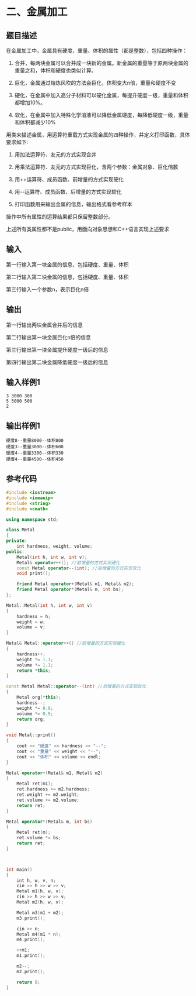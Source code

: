 # 二、金属加工

## 题目描述

在金属加工中，金属具有硬度、重量、体积的属性（都是整数），包括四种操作：

1. 合并，每两块金属可以合并成一块新的金属。新金属的重量等于原两块金属的重量之和，体积和硬度也类似计算。

2. 巨化，金属通过熔炼风吹的方法会巨化，体积变大n倍，重量和硬度不变

3. 硬化，在金属中加入高分子材料可以硬化金属，每提升硬度一级，重量和体积都增加10%。

4. 软化，在金属中加入特殊化学溶液可以降低金属硬度，每降低硬度一级，重量和体积都减少10%

 

用类来描述金属，用运算符重载方式实现金属的四种操作，并定义打印函数，具体要求如下:

1. 用加法运算符、友元的方式实现合并

2. 用乘法运算符、友元的方式实现巨化，含两个参数：金属对象、巨化倍数

3. 用++运算符、成员函数、前增量的方式实现硬化

4. 用--运算符、成员函数、后增量的方式实现软化

5. 打印函数用来输出金属的信息，输出格式看参考样本

   

操作中所有属性的运算结果都只保留整数部分。

上述所有类属性都不是public，用面向对象思想和C++语言实现上述要求

## 输入

第一行输入第一块金属的信息，包括硬度、重量、体积

第二行输入第二块金属的信息，包括硬度、重量、体积

第三行输入一个参数n，表示巨化n倍

## 输出

第一行输出两块金属合并后的信息

第二行输出第一块金属巨化n倍的信息

第三行输出第一块金属提升硬度一级后的信息

第四行输出第二块金属降低硬度一级后的信息

## 输入样例1 

```
3 3000 300
5 5000 500
2
```

## 输出样例1

```
硬度8--重量8000--体积800
硬度3--重量3000--体积600
硬度4--重量3300--体积330
硬度4--重量4500--体积450
```

## 参考代码

```cpp
#include <iostream>
#include <iomanip>
#include <string>
#include <cmath>

using namespace std;

class Metal
{
private:
	int hardness, weight, volume;
public:
	Metal(int h, int w, int v);
	Metal& operator++(); //前增量的方式实现硬化
	const Metal operator--(int); //后增量的方式实现软化
	void print();

	friend Metal operator+(Metal& m1, Metal& m2);
	friend Metal operator*(Metal& m, int bs);
};

Metal::Metal(int h, int w, int v)
{
	hardness = h;
	weight = w;
	volume = v;
}

Metal& Metal::operator++() //前增量的方式实现硬化
{
	hardness++;
	weight *= 1.1;
	volume *= 1.1;
	return *this;
}

const Metal Metal::operator--(int) //后增量的方式实现软化
{
	Metal org(*this);
	hardness--;
	weight *= 0.9;
	volume *= 0.9;
	return org;
}

void Metal::print()
{
	cout << "硬度" << hardness << "--";
	cout << "重量" << weight << "--";
	cout << "体积" << volume << endl;
}

Metal operator+(Metal& m1, Metal& m2)
{
	Metal ret(m1);
	ret.hardness += m2.hardness;
	ret.weight += m2.weight;
	ret.volume += m2.volume;
	return ret;
}

Metal operator*(Metal& m, int bs)
{
	Metal ret(m);
	ret.volume *= bs;
	return ret;
}



int main()
{
	int h, w, v, n;
	cin >> h >> w >> v;
	Metal m1(h, w, v);
	cin >> h >> w >> v;
	Metal m2(h, w, v);

	Metal m3(m1 + m2);
	m3.print();

	cin >> n;
	Metal m4(m1 * n);
	m4.print();

	++m1;
	m1.print();

	m2--;
	m2.print();

	return 0;
}
```

